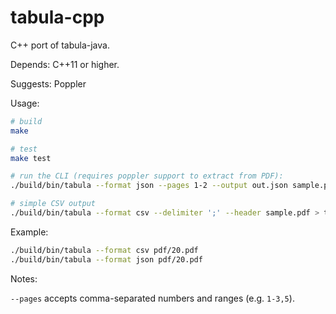 # tabula-cpp

C++ port of tabula-java.

Depends: C++11 or higher.

Suggests: Poppler

Usage:

```bash
# build
make

# test
make test

# run the CLI (requires poppler support to extract from PDF):
./build/bin/tabula --format json --pages 1-2 --output out.json sample.pdf

# simple CSV output
./build/bin/tabula --format csv --delimiter ';' --header sample.pdf > tables.csv
```

Example:

```bash
./build/bin/tabula --format csv pdf/20.pdf
./build/bin/tabula --format json pdf/20.pdf
```

Notes:

`--pages` accepts comma-separated numbers and ranges (e.g. `1-3,5`).
